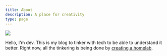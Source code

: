 ```yaml
---
title: About
description: A place for creativity
type: page
---
```


![](/images/techqurious.png)


Hello, I'm dev. This is my blog to tinker with tech to be able to understand it better. Right now, all the tinkering is being done by [creating a homelab](/categories/homecloud/).